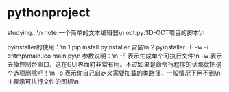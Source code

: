 # pythonproject
studying...\n
note:一个简单的文本编辑器\n
oct.py:3D-OCT项目的脚本\n

pyinstaller的使用：\n
1.pip install pyinstaller 安装\n
2.pyinstaller -F -w -i d:\tmp\main.ico main.py\n
参数说明：\n
-F 表示生成单个可执行文件\n
-w 表示去掉控制台窗口，这在GUI界面时非常有用。不过如果是命令行程序的话那就把这个选项删除吧！\n
-p 表示你自己自定义需要加载的类路径，一般情况下用不到\n
-i 表示可执行文件的图标\n

